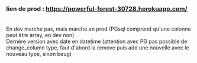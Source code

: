 ### lien de prod : https://powerful-forest-30728.herokuapp.com/</br></br>


En dev marche pas, mais marche en prod (PGsql comprend qu'une colonne peut être array, en dev non)</br>
Dernère version avec date en datetime (attention avec PG pas possible de change_column type, faut d'abord la remove puis add une nouvelle avec le nouveau type, sinon beug)</br></br>


